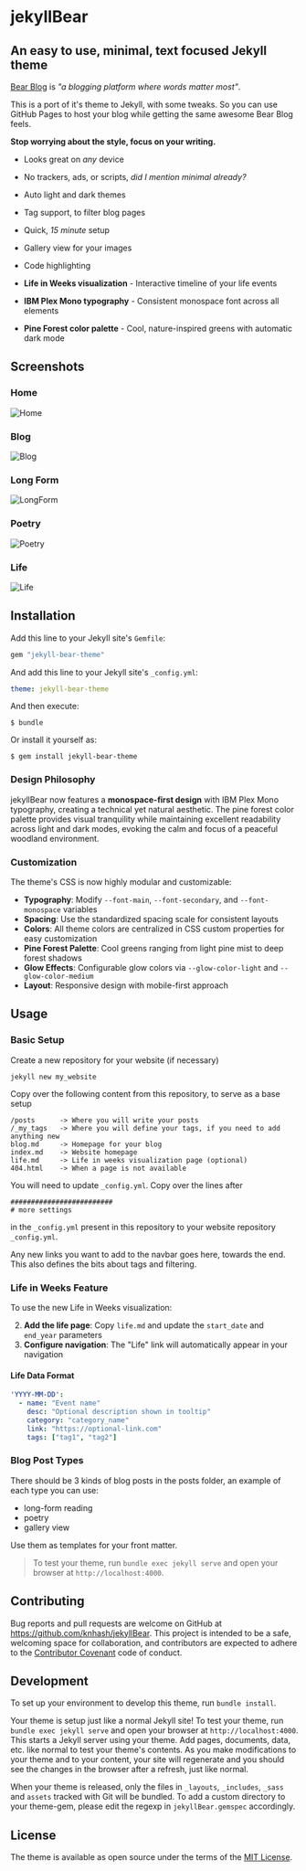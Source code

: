 # jekyllBear

## An easy to use, minimal, text focused Jekyll theme

[Bear Blog](https://bearblog.dev/) is *"a blogging platform where words matter most"*. 

This is a port of it's theme to Jekyll, with some tweaks. So you can use GitHub Pages to host your blog while getting the same awesome Bear Blog feels.

**Stop worrying about the style, focus on your writing.**

- Looks great on *any* device

- No trackers, ads, or scripts, *did I mention minimal already?*
- Auto light and dark themes
- Tag support, to filter blog pages
- Quick, *15 minute* setup
- Gallery view for your images
- Code highlighting
- **Life in Weeks visualization** - Interactive timeline of your life events
- **IBM Plex Mono typography** - Consistent monospace font across all elements
- **Pine Forest color palette** - Cool, nature-inspired greens with automatic dark mode

## Screenshots

### Home
![Home](https://raw.githubusercontent.com/Knhash/jekyllBear/master/assets/images/JBHome.png?raw=true "Home") 

### Blog
![Blog](https://raw.githubusercontent.com/Knhash/jekyllBear/master/assets/images/JBBlog.png?raw=true "Blog") 

### Long Form
![LongForm](https://raw.githubusercontent.com/Knhash/jekyllBear/master/assets/images/JBLongForm.png?raw=true "LongForm") 

### Poetry
![Poetry](https://raw.githubusercontent.com/Knhash/jekyllBear/master/assets/images/JBPoetry.png?raw=true "Poetry")

### Life
![Life](https://raw.githubusercontent.com/Knhash/jekyllBear/master/assets/images/JBLife.png?raw=true "Life")

## Installation

Add this line to your Jekyll site's `Gemfile`:

```ruby
gem "jekyll-bear-theme"
```

And add this line to your Jekyll site's `_config.yml`:

```yaml
theme: jekyll-bear-theme
```

And then execute:

    $ bundle

Or install it yourself as:

    $ gem install jekyll-bear-theme

### Design Philosophy

jekyllBear now features a **monospace-first design** with IBM Plex Mono typography, creating a technical yet natural aesthetic. The pine forest color palette provides visual tranquility while maintaining excellent readability across light and dark modes, evoking the calm and focus of a peaceful woodland environment.

### Customization

The theme's CSS is now highly modular and customizable:

- **Typography**: Modify `--font-main`, `--font-secondary`, and `--font-monospace` variables
- **Spacing**: Use the standardized spacing scale for consistent layouts
- **Colors**: All theme colors are centralized in CSS custom properties for easy customization
- **Pine Forest Palette**: Cool greens ranging from light pine mist to deep forest shadows
- **Glow Effects**: Configurable glow colors via `--glow-color-light` and `--glow-color-medium`
- **Layout**: Responsive design with mobile-first approach

## Usage

### Basic Setup

Create a new repository for your website (if necessary)
```jekyll
jekyll new my_website
```

Copy over the following content from this repository, to serve as a base setup

```
/posts      -> Where you will write your posts
/_my_tags   -> Where you will define your tags, if you need to add anything new
blog.md     -> Homepage for your blog
index.md    -> Website homepage
life.md     -> Life in weeks visualization page (optional)
404.html    -> When a page is not available
```

You will need to update `_config.yml`. Copy over the lines after

```
#########################
# more settings
```
in the `_config.yml` present in this repository to your website repository `_config.yml`.

Any new links you want to add to the navbar goes here, towards the end.
This also defines the bits about tags and filtering.

### Life in Weeks Feature

To use the new Life in Weeks visualization:


2. **Add the life page**: Copy `life.md` and update the `start_date` and `end_year` parameters
3. **Configure navigation**: The "Life" link will automatically appear in your navigation

#### Life Data Format



```yaml
'YYYY-MM-DD':
  - name: "Event name"
    desc: "Optional description shown in tooltip"
    category: "category_name"
    link: "https://optional-link.com"
    tags: ["tag1", "tag2"]
```

### Blog Post Types

There should be 3 kinds of blog posts in the posts folder, an example of each type you can use:

- long-form reading
- poetry
- gallery view

Use them as templates for your front matter.

>To test your theme, run `bundle exec jekyll serve` and open your browser at `http://localhost:4000`.



## Contributing

Bug reports and pull requests are welcome on GitHub at https://github.com/knhash/jekyllBear. This project is intended to be a safe, welcoming space for collaboration, and contributors are expected to adhere to the [Contributor Covenant](http://contributor-covenant.org) code of conduct.

## Development

To set up your environment to develop this theme, run `bundle install`.

Your theme is setup just like a normal Jekyll site! To test your theme, run `bundle exec jekyll serve` and open your browser at `http://localhost:4000`. This starts a Jekyll server using your theme. Add pages, documents, data, etc. like normal to test your theme's contents. As you make modifications to your theme and to your content, your site will regenerate and you should see the changes in the browser after a refresh, just like normal.

When your theme is released, only the files in `_layouts`, `_includes`, `_sass` and `assets` tracked with Git will be bundled.
To add a custom directory to your theme-gem, please edit the regexp in `jekyllBear.gemspec` accordingly.

## License

The theme is available as open source under the terms of the [MIT License](https://opensource.org/licenses/MIT).

